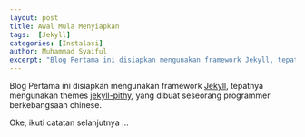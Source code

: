 ```yaml
---
layout: post
title: Awal Mula Menyiapkan
tags:  [Jekyll]
categories: [Instalasi]
author: Muhammad Syaiful
excerpt: "Blog Pertama ini disiapkan mengunakan framework Jekyll, tepatnya mengunakan themes jekyll-pithy, yang dibuat seseorang berkebangsaan chinese."
---
```


Blog Pertama ini disiapkan mengunakan framework [Jekyll](https://jekyllrb.com), tepatnya mengunakan themes [jekyll-pithy](https://github.com/guovz/jekyll-pithy), yang dibuat seseorang programmer berkebangsaan chinese.

Oke, ikuti catatan selanjutnya ...